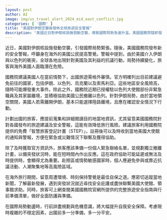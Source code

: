 ```yaml
---
layout: post
author: AI
image: img/us_travel_alert_2024_mid_east_conflict.jpg
categories: [ '國際' ]
title: "美國對伊朗空襲後發佈全球旅遊安全警報"
description: "美國近日對伊朗核設施發動空襲，導致國際局勢急速升溫。美國國務院隨即發布安全警報，點名伊朗、以色列、烏克蘭、索馬利亞四國為高風險區，建議公民避免前往。官方呼籲美國人在全球各地都需保持高度警覺，事先蒐集資訊並完成『智慧旅客登記計畫（STEP）』註冊。為應對潛在危機，旅客也應自行備妥緊急聯絡名單、撤離計劃，切勿靠近抗議或聚集場所，並密切留意當地新聞和官方警告。周全規劃與危機意識，將成為動盪時期出國旅行安全的關鍵。"
---
```

近日，美國對伊朗核設施發動空襲，引發國際局勢緊張。隨後，美國國務院發布新的安全警報，呼籲身在海外的美國公民提高警覺。警報中提到，由於美國介入伊朗與以色列的衝突，全球各地出現針對美國及其利益的抗議行動，局勢持續變化，旅客與海外美國人面臨潛在危險。

國務院建議美國人在當前情勢下，出國旅遊需格外審慎。官方明確列出目前建議避免前往的國家，包括伊朗、以色列、烏克蘭以及索馬利亞。這些地區安全風險高，隨時可能爆發重大事件。除此之外，國務院近期已授權駐以色列大使館部份非緊急職員及其家屬離境，並積極協助美國公民撤離以色列。針對伊朗局勢，由於當地領空關閉，美國人若需離開伊朗，基本只能選擇陸路離境，且應在確認安全情況下行動。

計劃出國的旅客，應提前蒐集和詳細閱讀目的地當地資訊，尤其留意美國國務院針對各國發布的旅遊建議及安全警報，這能有效降低旅行風險。建議旅客利用國務院提供的免費「智慧旅客登記計畫（STEP）」，註冊後可以及時收到當地美國大使館的通知與警報，方便在緊急或災難情況下聯繫及獲得協助。

除了及時獲取官方資訊外，旅客應該準備一份個人緊急聯絡名單，並規劃獨立撤離計畫，以備突發狀況時，能在短時間內作出反應。這在政府協助可能延遲或無法及時提供時，會顯得尤為重要。赴險區或情勢敏感國家時，個人應避免參與或靠近抗議活動、人潮聚集地等高風險區域。

在海外旅行期間，留意周遭環境、時刻保持警覺是最佳自保之道。應密切追蹤當地新聞，了解最新發展，遇到突發狀況就近尋找安全庇護或盡快聯繫美國大使館、領事館求助。同時，旅客可上網查閱美國國務院官網所提供的完整旅遊安全指南與行前準備清單，做好全面防護與準備。

在國際局勢動盪時，行前詳盡規劃與危機意識，將大幅提升自我安全保障。考慮現時複雜的不穩定因素，出國前多一分準備，多一分平安。